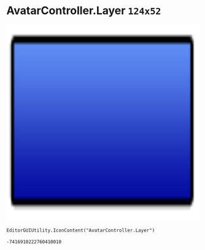 # AvatarController.Layer `124x52`
<img src="/img/AvatarController.Layer.png" width=512 height=512>

``` CSharp
EditorGUIUtility.IconContent("AvatarController.Layer")
```
```
-7416910222760410010
```
